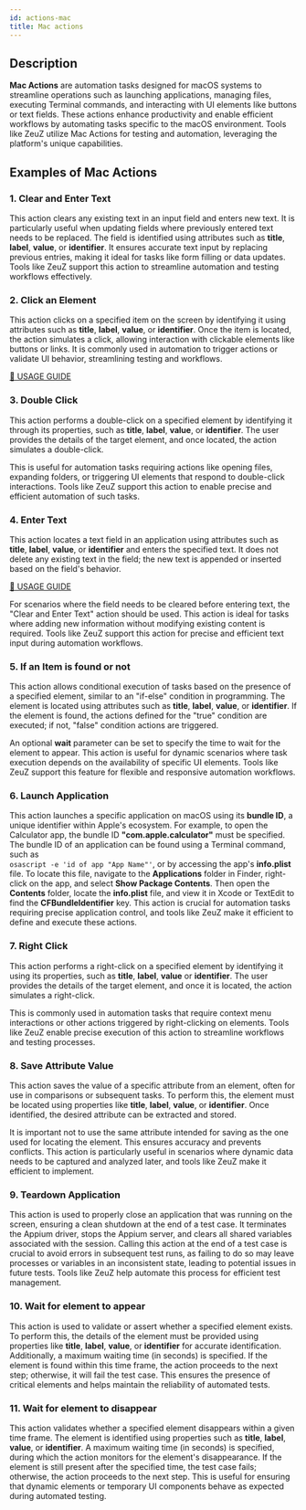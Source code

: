 ```yaml
---
id: actions-mac
title: Mac actions
---
```


## Description

**Mac Actions** are automation tasks designed for macOS systems to streamline operations such as launching applications, managing files, executing Terminal commands, and interacting with UI elements like buttons or text fields. These actions enhance productivity and enable efficient workflows by automating tasks specific to the macOS environment. Tools like ZeuZ utilize Mac Actions for testing and automation, leveraging the platform's unique capabilities.

## Examples of Mac Actions

### 1. **Clear and Enter Text**
This action clears any existing text in an input field and enters new text. It is particularly useful when updating fields where previously entered text needs to be replaced. The field is identified using attributes such as **title**, **label**, **value**, or **identifier**. It ensures accurate text input by replacing previous entries, making it ideal for tasks like form filling or data updates. Tools like ZeuZ support this action to streamline automation and testing workflows effectively.

### 2. **Click an Element**
This action clicks on a specified item on the screen by identifying it using attributes such as **title**, **label**, **value**, or **identifier**. Once the item is located, the action simulates a click, allowing interaction with clickable elements like buttons or links. It is commonly used in automation to trigger actions or validate UI behavior, streamlining testing and workflows.

[🔗 USAGE GUIDE](/docs/actions/mac/click-an-element)

### 3. **Double Click**
This action performs a double-click on a specified element by identifying it through its properties, such as **title**, **label**, **value**, or **identifier**. The user provides the details of the target element, and once located, the action simulates a double-click.

This is useful for automation tasks requiring actions like opening files, expanding folders, or triggering UI elements that respond to double-click interactions. Tools like ZeuZ support this action to enable precise and efficient automation of such tasks.

### 4. **Enter Text**
This action locates a text field in an application using attributes such as **title**, **label**, **value**, or **identifier** and enters the specified text. It does not delete any existing text in the field; the new text is appended or inserted based on the field's behavior.

[🔗 USAGE GUIDE](/docs/actions/mac/enter-text)

For scenarios where the field needs to be cleared before entering text, the "Clear and Enter Text" action should be used. This action is ideal for tasks where adding new information without modifying existing content is required. Tools like ZeuZ support this action for precise and efficient text input during automation workflows.

### 5. **If an Item is found or not**
This action allows conditional execution of tasks based on the presence of a specified element, similar to an "if-else" condition in programming. The element is located using attributes such as **title**, **label**, **value**, or **identifier**. If the element is found, the actions defined for the "true" condition are executed; if not, "false" condition actions are triggered.

An optional **wait** parameter can be set to specify the time to wait for the element to appear. This action is useful for dynamic scenarios where task execution depends on the availability of specific UI elements. Tools like ZeuZ support this feature for flexible and responsive automation workflows.

### 6. **Launch Application**
This action launches a specific application on macOS using its **bundle ID**, a unique identifier within Apple's ecosystem. For example, to open the Calculator app, the bundle ID **"com.apple.calculator"** must be specified. The bundle ID of an application can be found using a Terminal command, such as  
`osascript -e 'id of app "App Name"'`, or by accessing the app's **info.plist** file. To locate this file, navigate to the **Applications** folder in Finder, right-click on the app, and select  **Show Package Contents**. Then open the **Contents** folder, locate the **info.plist** file, and view it in Xcode or TextEdit to find the **CFBundleIdentifier** key. This action is crucial for automation tasks requiring precise application control, and tools like ZeuZ make it efficient to define and execute these actions.

### 7. **Right Click**
This action performs a right-click on a specified element by identifying it using its properties, such as **title**, **label**, **value** or **identifier**. The user provides the details of the target element, and once it is located, the action simulates a right-click.

This is commonly used in automation tasks that require context menu interactions or other actions triggered by right-clicking on elements. Tools like ZeuZ enable precise execution of this action to streamline workflows and testing processes.

### 8. **Save Attribute Value**
This action saves the value of a specific attribute from an element, often for use in comparisons or subsequent tasks. To perform this, the element must be located using properties like **title**, **label**, **value**, or **identifier**. Once identified, the desired attribute can be extracted and stored.

It is important not to use the same attribute intended for saving as the one used for locating the element. This ensures accuracy and prevents conflicts. This action is particularly useful in scenarios where dynamic data needs to be captured and analyzed later, and tools like ZeuZ make it efficient to implement.

### 9. **Teardown Application**
This action is used to properly close an application that was running on the screen, ensuring a clean shutdown at the end of a test case. It terminates the Appium driver, stops the Appium server, and clears all shared variables associated with the session. Calling this action at the end of a test case is crucial to avoid errors in subsequent test runs, as failing to do so may leave processes or variables in an inconsistent state, leading to potential issues in future tests. Tools like ZeuZ help automate this process for efficient test management.

### 10. **Wait for element to appear**
This action is used to validate or assert whether a specified element exists. To perform this, the details of the element must be provided using properties like **title**, **label**, **value**, or **identifier** for accurate identification. Additionally, a maximum waiting time (in seconds) is specified. If the element is found within this time frame, the action proceeds to the next step; otherwise, it will fail the test case. This ensures the presence of critical elements and helps maintain the reliability of automated tests.

### 11. **Wait for element to disappear**
This action validates whether a specified element disappears within a given time frame. The element is identified using properties such as **title**, **label**, **value**, or **identifier**. A maximum waiting time (in seconds) is specified, during which the action monitors for the element's disappearance. If the element is still present after the specified time, the test case fails; otherwise, the action proceeds to the next step. This is useful for ensuring that dynamic elements or temporary UI components behave as expected during automated testing.
